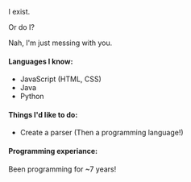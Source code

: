 I exist.

Or do I?

Nah, I'm just messing with you. 

#### Languages I know:
- JavaScript (HTML, CSS)
- Java
- Python

#### Things I'd like to do:
- Create a parser (Then a programming language!)

#### Programming experiance:
Been programming for ~7 years!
